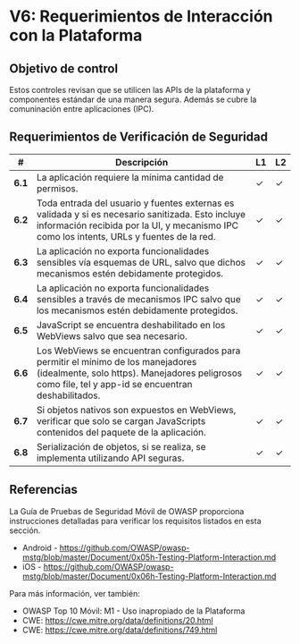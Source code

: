 # V6: Requerimientos de Interacción con la Plataforma

## Objetivo de control

Estos controles revisan que se utilicen las APIs de la plataforma y componentes estándar de una manera segura. Además se cubre la comuninación entre aplicaciones (IPC).

## Requerimientos de Verificación de Seguridad

| # | Descripción | L1 | L2 |
| --- | --- | --- | --- |
| **6.1** | ​La aplicación requiere la mínima cantidad de permisos. | ✓ | ✓ |
| **6.2** | Toda entrada del usuario y fuentes externas es validada y si es necesario sanitizada. Esto incluye información recibida por la UI, y mecanismo IPC como los intents, URLs y fuentes de la red. | ✓ | ✓ |
| **6.3** | ​La aplicación no exporta funcionalidades sensibles vía esquemas de URL, salvo que dichos mecanismos estén debidamente protegidos. | ✓ | ✓ |
| **6.4** | La aplicación no exporta funcionalidades sensibles a través de mecanismos IPC salvo que los mecanismos estén debidamente protegidos. | ✓ | ✓ |
| **6.5** | ​JavaScript se encuentra deshabilitado en los WebViews salvo que sea necesario. | ✓ | ✓ |
| **6.6** | Los WebViews se encuentran configurados para permitir el mínimo de los manejadores (idealmente, solo https). Manejadores peligrosos como file, tel y app-id  se encuentran deshabilitados. | ✓ | ✓ |
| **6.7** | ​Si objetos nativos son expuestos en WebViews, verificar que solo se cargan JavaScripts contenidos del paquete de la aplicación. | ✓ | ✓ |
| **6.8** | Serialización de objetos, si se realiza, se implementa utilizando API seguras. | ✓ | ✓ |

## Referencias

La Guía de Pruebas de Seguridad Móvil de OWASP proporciona instrucciones detalladas para verificar los requisitos listados en esta sección.

- Android - https://github.com/OWASP/owasp-mstg/blob/master/Document/0x05h-Testing-Platform-Interaction.md
- iOS - https://github.com/OWASP/owasp-mstg/blob/master/Document/0x06h-Testing-Platform-Interaction.md

Para más información, ver también:

- OWASP Top 10 Móvil: M1 - Uso inapropiado de la Plataforma
- CWE: https://cwe.mitre.org/data/definitions/20.html
- CWE: https://cwe.mitre.org/data/definitions/749.html
